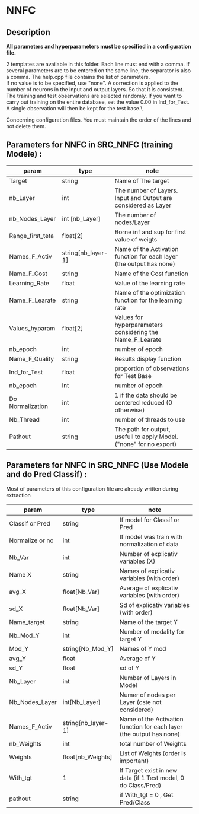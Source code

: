 # NNFC

## Description 

**All parameters and hyperparameters must be specified in a configuration file.**

2 templates are available in this folder. Each line must end with a comma. If several parameters are to be entered on the same line, the separator is also a comma. The help.cpp file contains the list of parameters.\
If no value is to be specified, use "none". A correction is applied to the number of neurons in the input and output layers. So that it is consistent.\
 The training and test observations are selected randomly. If you want to carry out training on the entire database, set the value 0.00 in Ind_for_Test. A single observation will then be kept for the test base.\

Concerning configuration files. You must maintain the order of the lines and not delete them.



## Parameters for NNFC in SRC_NNFC (training Modele) :
|param|type|note|
|--------------------|--------|--------|
|    Target    |    string    | Name of The target |  
|    nb_Layer   |    int    | The number of Layers. Input and Output are considered as Layer | 
|    nb_Nodes_Layer  |    int [nb_Layer]    | The number of nodes/Layer | 
|    Range_first_teta  |    float[2]    | Borne inf and sup for first value of weigts   | 
|    Names_F_Activ   |    string[nb_layer-1] | Name of the Activation function for each layer (the output has none) | 
|    Name_F_Cost    |   string   |  Name of the Cost function    | 
|    Learning_Rate    |    float    | Value of the learning rate|
|    Name_F_Learate    |    string    | Name of the optimization function for the learning rate | 
|    Values_hyparam    |    float[2]   | Values for hyperparameters considering the Name_F_Learate| 
|    nb_epoch    |  int | number of epoch|
|    Name_F_Quality    |  string | Results display function|
|    Ind_for_Test    |  float | proportion of observations for Test Base|
|    nb_epoch    |  int | number of epoch|
|    Do Normalization    |  int | 1 if the data should be centered reduced (0 otherwise)|
|    Nb_Thread    |  int | number of threads to use|
|    Pathout    |  string | The path for output, usefull to apply Model. ("none" for no export)|


## Parameters for NNFC in SRC_NNFC (Use Modele and do Pred Classif) :

Most of parameters of this configuration file are already written during extraction

|param|type|note|
|--------------------|--------|--------|
|    Classif or Pred    |    string    | If model for Classif or Pred |  
|    Normalize or no   |    int    | If model was train with normalization of data | 
|    Nb_Var  |    int    | Number of explicativ variables (X) | 
|    Name X  |    string    | Names of explicativ variables (with order)  | 
|    avg_X   |    float[Nb_Var] | Average of explicativ variables (with order) | 
|    sd_X    |   float[Nb_Var]   |  Sd of explicativ variables (with order)   | 
|    Name_target    |    string    | Name of the target Y|
|    Nb_Mod_Y    |    int    | Number of modality for target Y| 
|    Mod_Y    |    string[Nb_Mod_Y]   | Names of Y mod| 
|    avg_Y    |  float | Average of Y|
|    sd_Y    |  float | sd of Y|
|    Nb_Layer    |  int | Number of Layers in Model|
|    Nb_Nodes_Layer    |  int[Nb_Layer] | Numer of nodes per Layer (cste not considered)|
|    Names_F_Activ   |    string[nb_layer-1] | Name of the Activation function for each layer (the output has none) |
|    nb_Weights    |  int | total number of Weights|
|    Weights    |  float[nb_Weights] | List of Weights (order is important)|
|    With_tgt    |  1 | If Target exist in new data (if 1 Test model, 0 do Class/Pred)|
|    pathout    |  string | if With_tgt = 0 , Get Pred/Class|



